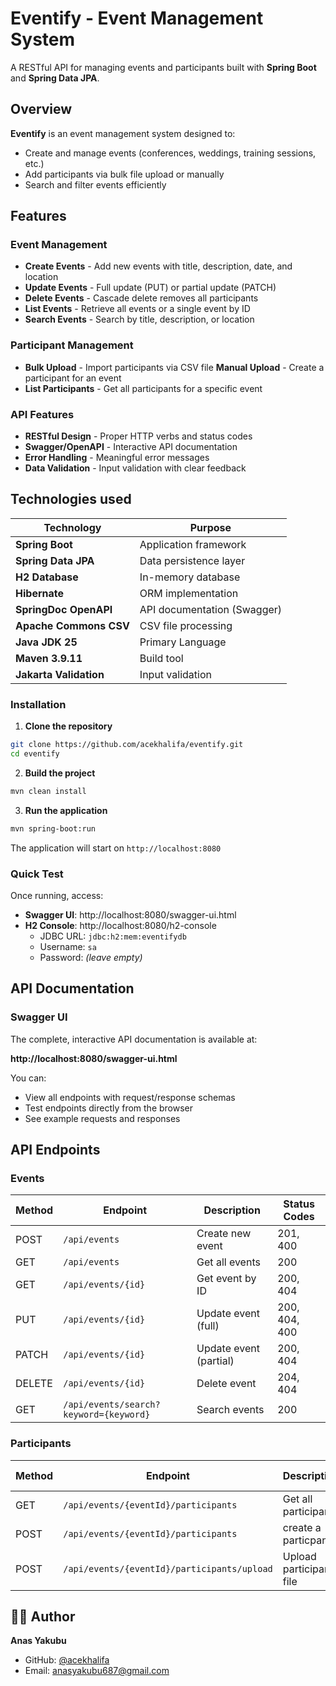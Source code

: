 #  Eventify - Event Management System

A RESTful API for managing events and participants built with **Spring Boot** and **Spring Data JPA**.


## Overview

**Eventify** is an event management system designed to:
- Create and manage events (conferences, weddings, training sessions, etc.)
- Add participants via bulk file upload or manually
- Search and filter events efficiently

## Features

### Event Management
-  **Create Events** - Add new events with title, description, date, and location
-  **Update Events** - Full update (PUT) or partial update (PATCH)
-  **Delete Events** - Cascade delete removes all participants
-  **List Events** - Retrieve all events or a single event by ID
-  **Search Events** - Search by title, description, or location

### Participant Management
-  **Bulk Upload** - Import participants via CSV file
   **Manual Upload** - Create a participant for an event
-  **List Participants** - Get all participants for a specific event

### API Features
- **RESTful Design** - Proper HTTP verbs and status codes
-  **Swagger/OpenAPI** - Interactive API documentation
- **Error Handling** - Meaningful error messages
-  **Data Validation** - Input validation with clear feedback

## Technologies used

| Technology | Purpose |
|------------|---------|
| **Spring Boot** | Application framework |
| **Spring Data JPA** | Data persistence layer |
| **H2 Database** | In-memory database |
| **Hibernate** | ORM implementation |
| **SpringDoc OpenAPI** | API documentation (Swagger) |
| **Apache Commons CSV** | CSV file processing |
| **Java JDK 25** | Primary Language |
| **Maven 3.9.11** | Build tool |
| **Jakarta Validation** | Input validation |


### Installation

1. **Clone the repository**
```bash
git clone https://github.com/acekhalifa/eventify.git
cd eventify
```

2. **Build the project**
```bash
mvn clean install
```

3. **Run the application**
```bash
mvn spring-boot:run
```

The application will start on `http://localhost:8080`

### Quick Test

Once running, access:
- **Swagger UI**: http://localhost:8080/swagger-ui.html
- **H2 Console**: http://localhost:8080/h2-console
  - JDBC URL: `jdbc:h2:mem:eventifydb`
  - Username: `sa`
  - Password: *(leave empty)*

## API Documentation

### Swagger UI

The complete, interactive API documentation is available at:

**http://localhost:8080/swagger-ui.html**

You can:
- View all endpoints with request/response schemas
- Test endpoints directly from the browser
- See example requests and responses

## API Endpoints

### Events

| Method | Endpoint | Description | Status Codes |
|--------|----------|-------------|--------------|
| POST | `/api/events` | Create new event | 201, 400 |
| GET | `/api/events` | Get all events | 200 |
| GET | `/api/events/{id}` | Get event by ID | 200, 404 |
| PUT | `/api/events/{id}` | Update event (full) | 200, 404, 400 |
| PATCH | `/api/events/{id}` | Update event (partial) | 200, 404 |
| DELETE | `/api/events/{id}` | Delete event | 204, 404 |
| GET | `/api/events/search?keyword={keyword}` | Search events | 200 |

### Participants

| Method | Endpoint | Description | Status Codes |
|--------|----------|-------------|--------------|
| GET | `/api/events/{eventId}/participants` | Get all participants | 200, 404 |
| POST | `/api/events/{eventId}/participants` | create a particpant | 201, 400 |
| POST | `/api/events/{eventId}/participants/upload` | Upload participants file | 201, 400, 404 |



## 👨‍💻 Author

**Anas Yakubu**
- GitHub: [@acekhalifa](https://github.com/acekhalifa)
- Email: anasyakubu687@gmail.com
